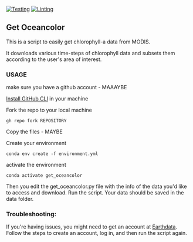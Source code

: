 [![Testing](https://github.com/apkrelling/get_oceancolor/actions/workflows/test.yml/badge.svg)](https://github.com/apkrelling/get_oceancolor/actions/workflows/test.yml)
[![Linting](https://github.com/apkrelling/get_oceancolor/actions/workflows/lint.yml/badge.svg)](https://github.com/apkrelling/get_oceancolor/actions/workflows/lint.yml)

## Get Oceancolor
This is a script to easily get chlorophyll-a data from MODIS.

It downloads various time-steps of chlorophyll data and subsets them according to the user's area of interest.
### USAGE

make sure you have a github account - MAAAYBE


[Install GitHub CLI](https://github.com/cli/cli#installation) in your machine


Fork the repo to your local machine

`gh repo fork REPOSITORY`

Copy the files - MAYBE


Create your environment

`conda env create -f environment.yml`

activate the environment

`conda activate get_oceancolor`

Then you edit the get_oceancolor.py file with the info of the data you'd like to access and download. Run the script. Your data should be saved in the data folder.

### Troubleshooting:
If you're having issues, you might need to get an account at [Earthdata](https://www.earthdata.nasa.gov/eosdis/science-system-description/eosdis-components/earthdata-login). 
Follow the steps to create an account, log in, and then run the script again.
